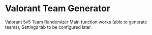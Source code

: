# Valorant Team Generator
 Valorant 5v5 Team Randomizer
 Main function works (able to generate teams), Settings tab to be configured later.